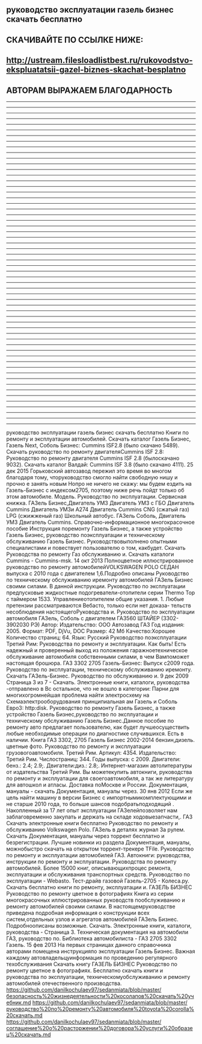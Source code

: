 руководство эксплуатации газель бизнес скачать бесплатно
--------------------------------------------------
СКАЧИВАЙТЕ ПО ССЫЛКЕ НИЖЕ:
--------------------------------------------------
http://ustream.filesloadlistbest.ru/rukovodstvo-ekspluatatsii-gazel-biznes-skachat-besplatno
--------------------------------------------------
АВТОРАМ ВЫРАЖАЕМ БЛАГОДАРНОСТЬ
--------------------------------------------------
--------------------------------------------------
--------------------------------------------------
--------------------------------------------------
--------------------------------------------------
--------------------------------------------------
--------------------------------------------------
--------------------------------------------------
--------------------------------------------------
--------------------------------------------------
--------------------------------------------------
--------------------------------------------------
--------------------------------------------------
--------------------------------------------------
--------------------------------------------------
--------------------------------------------------
--------------------------------------------------
--------------------------------------------------
--------------------------------------------------
--------------------------------------------------
--------------------------------------------------
--------------------------------------------------
--------------------------------------------------
--------------------------------------------------
--------------------------------------------------
--------------------------------------------------
--------------------------------------------------
--------------------------------------------------
--------------------------------------------------
--------------------------------------------------
--------------------------------------------------
--------------------------------------------------
--------------------------------------------------
--------------------------------------------------
--------------------------------------------------
--------------------------------------------------
--------------------------------------------------
--------------------------------------------------
--------------------------------------------------
--------------------------------------------------
--------------------------------------------------
--------------------------------------------------
--------------------------------------------------
--------------------------------------------------
--------------------------------------------------
--------------------------------------------------
--------------------------------------------------
--------------------------------------------------
--------------------------------------------------
--------------------------------------------------
--------------------------------------------------
--------------------------------------------------
--------------------------------------------------
--------------------------------------------------
--------------------------------------------------
--------------------------------------------------
--------------------------------------------------
--------------------------------------------------
--------------------------------------------------
руководство эксплуатации газель бизнес скачать бесплатно Книги по ремонту и эксплуатации автомобилей. Скачать каталог Газель Бизнес, Газель Next, Соболь Бизнес: Cummins ISF2.8 (было скачано 5489). Скачать руководство по ремонту двигателяCummins ISF 2.8: Руководство по ремонту двигателя Cummins ISF 2.8 (былоскачано 9032). Скачать каталог Валдай: Cummins ISF 3.8 (было скачано 4111). 25 дек 2015  Горьковский автозавод пережил это время во многом благодаря тому, чторуководство смогло найти свободную нишу и прочно е занять новым  Нопро не ничего не скажу: мы будем ездить на Газель-Бизнес с индексом2705, поэтому ниже речь пойдт только об этом автомобиле. Модель. Руководство по эксплуатации. Сервисная книжка. ГАЗель Бизнес,Двигатель УМЗ  Двигатель УМЗ с ГБО  Двигатель Cummins  Двигатель УМЗи А274  Двигатель Сummins  CNG (сжатый газ)  LPG (сжижженый газ) Школьный автобус. ГАЗель Соболь, Двигатель УМЗ  Двигатель Cummins. Справочно-информационное многокрасочное пособие Инструкция поремонту Газель Бизнес, а также устройство Газель Бизнес, руководство поэксплуатации и техническому обслуживанию Газель Бизнес. Руководствовыполнено опытными специалистами и повествует пользователю о том, какбудет. Скачать Руководства по ремонту Газ обслуживанию и. Скачать каталоги  Cummins - Cummins-msk. 14 окт 2013  Полноцветное иллюстрированное руководство по ремонту автомобилейVOLKSWAGEN POLO СЕДАН выпуска с 2010 года с двигателем 1,6.Подробно описаны  Руководство по техническому обслуживанию иремонту автомобилей ГАЗель Бизнес своими силами. В данной инструкции. Руководство по эксплуатации предпусковые жидкостные подогреватели-отопители  серии Thermo Top с таймером 1533. Управлениеотопителем  общие указания. 1. Любые претензии рассматриваются Вебасто, только если нет доказа- тельств несоблюдения настоящегоРуководства и. Руководство по эксплуатации автомобиля ГАЗель, Соболь с двигателем ГАЗ560 ШТАЙЕР (3302-3902030 РЭ) Автор: Издательство: ООО Автозавод ГАЗ Год издания: 2005. Формат: PDF, DjVu, DOC Размер: 42 Мб Качество:Хорошее Количество страниц: 64. Язык: Русский Руководство поэксплуатации
Третий Рим: Руководства по ремонту и эксплуатации. Как быть! Есть надежный и проверенный выход из положения  гаражноетехническое обслуживание автомобиля собственными силами, в чем Вампоможет настоящая брошюра. ГАЗ 3302 2705 Газель-Бизнес: Выпуск с2009 года. Руководство по эксплуатации, техническому обслуживанию иремонту. Скачать ГАЗель-Бизнес. Руководство по обслуживанию и. 9 дек 2009  Страница 3 из 7 - Скачать. Электронные книги, каталоги, руководства -отправлено в Вс остальное, что не вошло в категории: Парни для многихогромнейшая проблема найти электросхему на  Схемаэлектрооборудования принципиальная ам Газель и Соболь Евро3: http:disk. Руководство по ремонту Газель Бизнес, а также устройство Газель Бизнес,руководство по эксплуатации и техническому обслуживанию Газель Бизнес.Данное пособие по ремонту авто предлагает пользователю, как будет лучшеосуществить любые необходимые операции по диагностике случившихся. Есть в наличии. Книга ГАЗ 3302, 2705 Газель Бизнес 2002-2014 бензин,дизель. цветные фото. Руководство по ремонту и эксплуатации грузовогоавтомобиля. Третий Рим. Артикул: 4354. Издательство: Третий Рим. Числостраниц: 344. Годы выпуска: с 2009. Двигатели: бенз.: 2.4; 2.9;. Двигатели:диз.: 2.8;. Интернет-магазин автолитературы от издательства Третий Рим. Вы можетекупить автокниги, руководства по ремонту и эксплуатации для своегоавтомобиля, а так же литературу для автошкол и атласы. Доставка поМоскве и России. Документация, мануалы - скачать Документация, мануалы через. 30 янв 2012  Если же цель  найти машину в версии Бизнес с импортнымикомплектующими и не старше 2010 года, то больше шансов подобратьподходящий . Накопленный за 17 лет опыт эксплуатации ГАЗелейпозволяет нам заблаговременно закупать и держать на складе ходовыезапчасти,. ГАЗ  Скачать электронные книги бесплатно
Руководство по ремонту и обслуживанию Volkswagen Polo. ГАЗель в деталях  журнал За рулем. Скачать Документация, мануалы через торрент бесплатно и безрегистрации. Лучшие новинки из раздела Документация, мануалы, можнобыстро скачать на открытом торрент-трекере TFile. Руководство по ремонту и эксплуатации автомобилей ГАЗ. Автокниги: руководства, инструкции по ремонту и эксплуатации. Руководства по ремонту автомобилей. Более 15000 книг, описывающихпроцес ремонта, эксплуатации и обслуживания транспортных средств. Руководство по эксплуатации - Webasto. Тест-драйв газовой Газель-2705 - Колеса.ру. Скачать бесплатно книги по ремонту, эксплуатации и. ГАЗЕЛЬ БИЗНЕС Руководство по ремонту цветное в фотографиях
Книга из серии многокрасочных иллюстрированных руководств пообслуживанию и ремонту автомобилей своими силами. В настоящемруководстве приведена подробная информация о конструкции всех систем,отдельных узлов и агрегатов автомобилей ГАЗель Бизнес. Подробноописаны возможные. Скачать. Электронные книги, каталоги, руководства - Страница 3. Техническая документация на автомобили ГАЗ, руководство по. Библиотека автомобилиста - ГАЗ 2705  3302 Газель. 15 фев 2013  На первых страницах данного справочника авторами помещена инструкцияпо эксплуатации Газель Бизнес. Важная каждому автовладельцуинформация по проведению регулярного техобслуживания  Скачать книгу ГАЗЕЛЬ БИЗНЕС Руководство по ремонту цветное в фотографиях. Бесплатно скачать книги и руководства по эксплуатации, техническомуобслуживанию и ремонту автомобилей отечественного производства.
https://github.com/danilkochulaev97/sedanmiata/blob/master/безопасность%20жизнедеятельности%20косолапов%20скачать%20учебник.md
https://github.com/danilkochulaev97/sedanmiata/blob/master/руководство%20по%20ремонту%20автомобиля%20toyota%20corolla%20скачать.md
https://github.com/danilkochulaev97/sedanmiata/blob/master/соглашение%20о%20расторжении%20договора%20услуги%20образец%20скачать.md